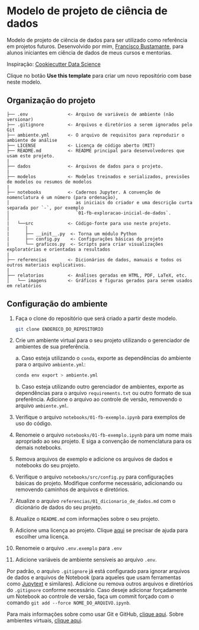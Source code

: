 # Modelo de projeto de ciência de dados

Modelo de projeto de ciência de dados para ser utilizado como referência em projetos
futuros. Desenvolvido por mim, [Francisco Bustamante](https://github.com/chicolucio),
para alunos iniciantes em ciência de dados de meus cursos e mentorias.

Inspiração: [Cookiecutter Data Science](https://drivendata.github.io/cookiecutter-data-science/)

Clique no botão **Use this template** para criar um novo repositório com base neste modelo.

## Organização do projeto

```
├── .env               <- Arquivo de variáveis de ambiente (não versionar)
├── .gitignore         <- Arquivos e diretórios a serem ignorados pelo Git
├── ambiente.yml       <- O arquivo de requisitos para reproduzir o ambiente de análise
├── LICENSE            <- Licença de código aberto (MIT)
├── README.md          <- README principal para desenvolvedores que usam este projeto.
|
├── dados              <- Arquivos de dados para o projeto.
|
├── modelos            <- Modelos treinados e serializados, previsões de modelos ou resumos de modelos
|
├── notebooks          <- Cadernos Jupyter. A convenção de nomenclatura é um número (para ordenação),
│                         as iniciais do criador e uma descrição curta separada por `-`, por exemplo
│                         `01-fb-exploracao-inicial-de-dados`.
│
|   └──src             <- Código-fonte para uso neste projeto.
|      │
|      ├── __init__.py  <- Torna um módulo Python
|      ├── config.py    <- Configurações básicas do projeto
|      └── graficos.py  <- Scripts para criar visualizações exploratórias e orientadas a resultados
|
├── referencias        <- Dicionários de dados, manuais e todos os outros materiais explicativos.
|
├── relatorios         <- Análises geradas em HTML, PDF, LaTeX, etc.
│   └── imagens        <- Gráficos e figuras gerados para serem usados em relatórios
```

## Configuração do ambiente

1. Faça o clone do repositório que será criado a partir deste modelo.

   ```bash
   git clone ENDERECO_DO_REPOSITORIO
   ```
2. Crie um ambiente virtual para o seu projeto utilizando o gerenciador de ambientes de sua preferência.

   a. Caso esteja utilizando o `conda`, exporte as dependências do ambiente para o arquivo `ambiente.yml`:

   ```bash
   conda env export > ambiente.yml
   ```

   b. Caso esteja utilizando outro gerenciador de ambientes, exporte as dependências
   para o arquivo `requirements.txt` ou outro formato de sua preferência. Adicione o
   arquivo ao controle de versão, removendo o arquivo `ambiente.yml`.
3. Verifique o arquivo `notebooks/01-fb-exemplo.ipynb` para exemplos
   de uso do código.
4. Renomeie o arquivo `notebooks/01-fb-exemplo.ipynb` para um nome
   mais apropriado ao seu projeto. E siga a convenção de nomenclatura para os demais
   notebooks.
5. Remova arquivos de exemplo e adicione os arquivos de dados e notebooks do seu
   projeto.
6. Verifique o arquivo `notebooks/src/config.py` para configurações básicas do projeto.
   Modifique conforme necessário, adicionando ou removendo caminhos de arquivos e
   diretórios.
7. Atualize o arquivo `referencias/01_dicionario_de_dados.md` com o dicionário de dados
   do seu projeto.
8. Atualize o `README.md` com informações sobre o seu projeto.
9. Adicione uma licença ao projeto. Clique
   [aqui](https://docs.github.com/pt/repositories/managing-your-repositorys-settings-and-features/customizing-your-repository/licensing-a-repository)
   se precisar de ajuda para escolher uma licença.
10. Renomeie o arquivo `.env.exemplo` para `.env`
11. Adicione variáveis de ambiente sensíveis ao arquivo `.env`.

Por padrão, o arquivo `.gitignore` já está configurado para ignorar arquivos de dados e
arquivos de Notebook (para aqueles que usam ferramentas como
[Jupytext](https://jupytext.readthedocs.io/en/latest/) e similares). Adicione ou remova
outros arquivos e diretórios do `.gitignore` conforme necessário. Caso deseje adicionar
forçadamente um Notebook ao controle de versão, faça um commit forçado com o
comando `git add --force NOME_DO_ARQUIVO.ipynb`.

Para mais informações sobre como usar Git e GitHub, [clique aqui](https://cienciaprogramada.com.br/2021/09/guia-definitivo-git-github/). Sobre ambientes virtuais, [clique aqui](https://cienciaprogramada.com.br/2020/08/ambiente-virtual-projeto-python/).
